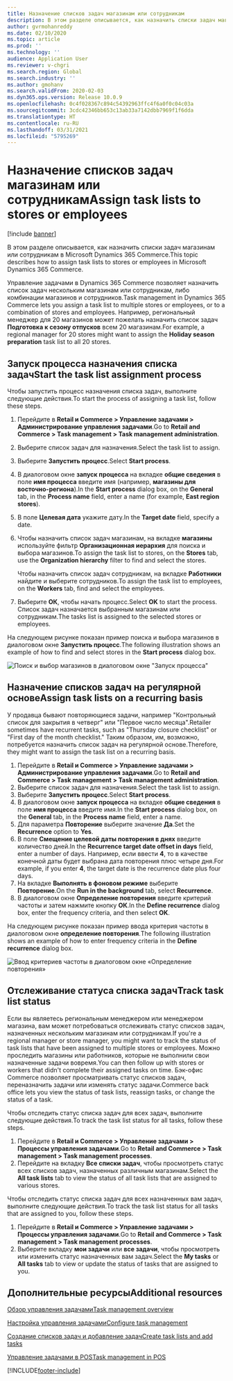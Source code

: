 ```yaml
---
title: Назначение списков задач магазинам или сотрудникам
description: В этом разделе описывается, как назначить списки задач магазинам или сотрудникам в Microsoft Dynamics 365 Commerce.
author: gvrmohanreddy
ms.date: 02/10/2020
ms.topic: article
ms.prod: ''
ms.technology: ''
audience: Application User
ms.reviewer: v-chgri
ms.search.region: Global
ms.search.industry: ''
ms.author: gmohanv
ms.search.validFrom: 2020-02-03
ms.dyn365.ops.version: Release 10.0.9
ms.openlocfilehash: 0c4f028367c894c54392963ffc4f6a0f0c04c03a
ms.sourcegitcommit: 3cdc42346bb653c13ab33a7142dbb7969f1f6dda
ms.translationtype: HT
ms.contentlocale: ru-RU
ms.lasthandoff: 03/31/2021
ms.locfileid: "5795269"
---
```

# <a name="assign-task-lists-to-stores-or-employees"></a><span data-ttu-id="cb13b-103">Назначение списков задач магазинам или сотрудникам</span><span class="sxs-lookup"><span data-stu-id="cb13b-103">Assign task lists to stores or employees</span></span>

[!include [banner](includes/banner.md)]

<span data-ttu-id="cb13b-104">В этом разделе описывается, как назначить списки задач магазинам или сотрудникам в Microsoft Dynamics 365 Commerce.</span><span class="sxs-lookup"><span data-stu-id="cb13b-104">This topic describes how to assign task lists to stores or employees in Microsoft Dynamics 365 Commerce.</span></span>

<span data-ttu-id="cb13b-105">Управление задачами в Dynamics 365 Commerce позволяет назначить список задач нескольким магазинам или сотрудникам, либо комбинации магазинов и сотрудников.</span><span class="sxs-lookup"><span data-stu-id="cb13b-105">Task management in Dynamics 365 Commerce lets you assign a task list to multiple stores or employees, or to a combination of stores and employees.</span></span> <span data-ttu-id="cb13b-106">Например, региональный менеджер для 20 магазинов может пожелать назначить список задач **Подготовка к сезону отпусков** всем 20 магазинам.</span><span class="sxs-lookup"><span data-stu-id="cb13b-106">For example, a regional manager for 20 stores might want to assign the **Holiday season preparation** task list to all 20 stores.</span></span>

## <a name="start-the-task-list-assignment-process"></a><span data-ttu-id="cb13b-107">Запуск процесса назначения списка задач</span><span class="sxs-lookup"><span data-stu-id="cb13b-107">Start the task list assignment process</span></span>

<span data-ttu-id="cb13b-108">Чтобы запустить процесс назначения списка задач, выполните следующие действия.</span><span class="sxs-lookup"><span data-stu-id="cb13b-108">To start the process of assigning a task list, follow these steps.</span></span>

1. <span data-ttu-id="cb13b-109">Перейдите в **Retail и Commerce \> Управление задачами \> Администрирование управления задачами**.</span><span class="sxs-lookup"><span data-stu-id="cb13b-109">Go to **Retail and Commerce \> Task management \> Task management administration**.</span></span>
1. <span data-ttu-id="cb13b-110">Выберите список задач для назначения.</span><span class="sxs-lookup"><span data-stu-id="cb13b-110">Select the task list to assign.</span></span>
1. <span data-ttu-id="cb13b-111">Выберите **Запустить процесс**.</span><span class="sxs-lookup"><span data-stu-id="cb13b-111">Select **Start process**.</span></span>
1. <span data-ttu-id="cb13b-112">В диалоговом окне **запуск процесса** на вкладке **общие сведения** в поле **имя процесса** введите имя (например, **магазины для восточно-региона**).</span><span class="sxs-lookup"><span data-stu-id="cb13b-112">In the **Start process** dialog box, on the **General** tab, in the **Process name** field, enter a name (for example, **East region stores**).</span></span>
1. <span data-ttu-id="cb13b-113">В поле **Целевая дата** укажите дату.</span><span class="sxs-lookup"><span data-stu-id="cb13b-113">In the **Target date** field, specify a date.</span></span>
1. <span data-ttu-id="cb13b-114">Чтобы назначить список задач магазинам, на вкладке **магазины** используйте фильтр **Организационная иерархия** для поиска и выбора магазинов.</span><span class="sxs-lookup"><span data-stu-id="cb13b-114">To assign the task list to stores, on the **Stores** tab, use the **Organization hierarchy** filter to find and select the stores.</span></span>

    <span data-ttu-id="cb13b-115">Чтобы назначить список задач сотрудникам, на вкладке **Работники** найдите и выберите сотрудников.</span><span class="sxs-lookup"><span data-stu-id="cb13b-115">To assign the task list to employees, on the **Workers** tab, find and select the employees.</span></span>

1. <span data-ttu-id="cb13b-116">Выберите **ОК**, чтобы начать процесс.</span><span class="sxs-lookup"><span data-stu-id="cb13b-116">Select **OK** to start the process.</span></span> <span data-ttu-id="cb13b-117">Список задач назначается выбранным магазинам или сотрудникам.</span><span class="sxs-lookup"><span data-stu-id="cb13b-117">The tasks list is assigned to the selected stores or employees.</span></span>

<span data-ttu-id="cb13b-118">На следующем рисунке показан пример поиска и выбора магазинов в диалоговом окне **Запустить процесс**.</span><span class="sxs-lookup"><span data-stu-id="cb13b-118">The following illustration shows an example of how to find and select stores in the **Start process** dialog box.</span></span>

![Поиск и выбор магазинов в диалоговом окне "Запуск процесса"](media/HQ-Assign-Tasks-Lists.png)

## <a name="assign-task-lists-on-a-recurring-basis"></a><span data-ttu-id="cb13b-120">Назначение списков задач на регулярной основе</span><span class="sxs-lookup"><span data-stu-id="cb13b-120">Assign task lists on a recurring basis</span></span>

<span data-ttu-id="cb13b-121">У продавца бывают повторяющиеся задачи, например "Контрольный список для закрытия в четверг" или "Первое число месяца".</span><span class="sxs-lookup"><span data-stu-id="cb13b-121">Retailer sometimes have recurrent tasks, such as "Thursday closure checklist" or "First day of the month checklist."</span></span> <span data-ttu-id="cb13b-122">Таким образом, им, возможно, потребуется назначить список задач на регулярной основе.</span><span class="sxs-lookup"><span data-stu-id="cb13b-122">Therefore, they might want to assign the task list on a recurring basis.</span></span>

1. <span data-ttu-id="cb13b-123">Перейдите в **Retail и Commerce \> Управление задачами \> Администрирование управления задачами**.</span><span class="sxs-lookup"><span data-stu-id="cb13b-123">Go to **Retail and Commerce \> Task management \> Task management administration**.</span></span>
1. <span data-ttu-id="cb13b-124">Выберите список задач для назначения.</span><span class="sxs-lookup"><span data-stu-id="cb13b-124">Select the task list to assign.</span></span>
1. <span data-ttu-id="cb13b-125">Выберите **Запустить процесс**.</span><span class="sxs-lookup"><span data-stu-id="cb13b-125">Select **Start process**.</span></span>
1. <span data-ttu-id="cb13b-126">В диалоговом окне **запуск процесса** на вкладке **общие сведения** в поле **имя процесса** введите имя.</span><span class="sxs-lookup"><span data-stu-id="cb13b-126">In the **Start process** dialog box, on the **General** tab, in the **Process name** field, enter a name.</span></span>
1. <span data-ttu-id="cb13b-127">Для параметра **Повторение** выберите значение **Да**.</span><span class="sxs-lookup"><span data-stu-id="cb13b-127">Set the **Recurrence** option to **Yes**.</span></span>
1. <span data-ttu-id="cb13b-128">В поле **Смещение целевой даты повторения в днях** введите количество дней.</span><span class="sxs-lookup"><span data-stu-id="cb13b-128">In the **Recurrence target date offset in days** field, enter a number of days.</span></span> <span data-ttu-id="cb13b-129">Например, если ввести **4**, то в качестве конечной даты будет выбрана дата повторения плюс четыре дня.</span><span class="sxs-lookup"><span data-stu-id="cb13b-129">For example, if you enter **4**, the target date is the recurrence date plus four days.</span></span>
1. <span data-ttu-id="cb13b-130">На вкладке **Выполнять в фоновом режиме** выберите **Повторение**.</span><span class="sxs-lookup"><span data-stu-id="cb13b-130">On the **Run in the background** tab, select **Recurrence**.</span></span>
1. <span data-ttu-id="cb13b-131">В диалоговом окне **Определение повторения** введите критерий частоты и затем нажмите кнопку **ОК**.</span><span class="sxs-lookup"><span data-stu-id="cb13b-131">In the **Define recurrence** dialog box, enter the frequency criteria, and then select **OK**.</span></span>

<span data-ttu-id="cb13b-132">На следующем рисунке показан пример ввода критерия частоты в диалоговом окне **определение повторения**.</span><span class="sxs-lookup"><span data-stu-id="cb13b-132">The following illustration shows an example of how to enter frequency criteria in the **Define recurrence** dialog box.</span></span>

![Ввод критериев частоты в диалоговом окне «Определение повторения»](media/HQ-Assign-Tasks-Lists-Recurrently.png)

## <a name="track-task-list-status"></a><span data-ttu-id="cb13b-134">Отслеживание статуса списка задач</span><span class="sxs-lookup"><span data-stu-id="cb13b-134">Track task list status</span></span>

<span data-ttu-id="cb13b-135">Если вы являетесь региональным менеджером или менеджером магазина, вам может потребоваться отслеживать статус списков задач, назначенных нескольким магазинам или сотрудникам.</span><span class="sxs-lookup"><span data-stu-id="cb13b-135">If you're a regional manager or store manager, you might want to track the status of task lists that have been assigned to multiple stores or employees.</span></span> <span data-ttu-id="cb13b-136">Можно проследить магазины или работников, которые не выполнили свои назначенные задачи вовремя.</span><span class="sxs-lookup"><span data-stu-id="cb13b-136">You can then follow up with stores or workers that didn't complete their assigned tasks on time.</span></span> <span data-ttu-id="cb13b-137">Бэк-офис Commerce позволяет просматривать статус списков задач, переназначить задачи или изменять статус задачи.</span><span class="sxs-lookup"><span data-stu-id="cb13b-137">Commerce back office lets you view the status of task lists, reassign tasks, or change the status of a task.</span></span>

<span data-ttu-id="cb13b-138">Чтобы отследить статус списка задач для всех задач, выполните следующие действия.</span><span class="sxs-lookup"><span data-stu-id="cb13b-138">To track the task list status for all tasks, follow these steps.</span></span>

1. <span data-ttu-id="cb13b-139">Перейдите в **Retail и Commerce \> Управление задачами \> Процессы управления задачами**.</span><span class="sxs-lookup"><span data-stu-id="cb13b-139">Go to **Retail and Commerce \> Task management \> Task management processes**.</span></span>
1. <span data-ttu-id="cb13b-140">Перейдите на вкладку **Все списки задач**, чтобы просмотреть статус всех списков задач, назначенных различным магазинам.</span><span class="sxs-lookup"><span data-stu-id="cb13b-140">Select the **All task lists** tab to view the status of all task lists that are assigned to various stores.</span></span>

<span data-ttu-id="cb13b-141">Чтобы отследить статус списка задач для всех назначенных вам задач, выполните следующие действия.</span><span class="sxs-lookup"><span data-stu-id="cb13b-141">To track the task list status for all tasks that are assigned to you, follow these steps.</span></span>

1. <span data-ttu-id="cb13b-142">Перейдите в **Retail и Commerce \> Управление задачами \> Процессы управления задачами**.</span><span class="sxs-lookup"><span data-stu-id="cb13b-142">Go to **Retail and Commerce \> Task management \> Task management processes**.</span></span>
1. <span data-ttu-id="cb13b-143">Выберите вкладку **мои задачи** или **все задачи**, чтобы просмотреть или изменить статус назначенных вам задач.</span><span class="sxs-lookup"><span data-stu-id="cb13b-143">Select the **My tasks** or **All tasks** tab to view or update the status of tasks that are assigned to you.</span></span>

## <a name="additional-resources"></a><span data-ttu-id="cb13b-144">Дополнительные ресурсы</span><span class="sxs-lookup"><span data-stu-id="cb13b-144">Additional resources</span></span>

[<span data-ttu-id="cb13b-145">Обзор управления задачами</span><span class="sxs-lookup"><span data-stu-id="cb13b-145">Task management overview</span></span>](task-mgmt-overview.md)

[<span data-ttu-id="cb13b-146">Настройка управления задачами</span><span class="sxs-lookup"><span data-stu-id="cb13b-146">Configure task management</span></span>](task-mgmt-configure.md)

[<span data-ttu-id="cb13b-147">Создание списков задач и добавление задач</span><span class="sxs-lookup"><span data-stu-id="cb13b-147">Create task lists and add tasks</span></span>](task-mgmt-create-lists.md)

[<span data-ttu-id="cb13b-148">Управление задачами в POS</span><span class="sxs-lookup"><span data-stu-id="cb13b-148">Task management in POS</span></span>](task-mgmt-POS.md)


[!INCLUDE[footer-include](../includes/footer-banner.md)]
